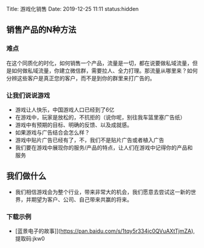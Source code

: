 Title: 游戏化销售
Date: 2019-12-25 11:11
status:hidden

## 销售产品的N种方法
### 难点
在这个同质化的时化，如何销售一个产品，流量是一切，都在说要做私域流量，但是如何做私域流量，你建立微信群，需要拉人、全力打理。那流量从哪里来？如何分辨这些客户是真正您的客户，而不是到你的群里来打广告的。
### 让我们说说游戏
- 游戏让人快乐，中国游戏人口已经到了6亿
- 在游戏中，玩家是放松的，不抗拒的（说你呢，别往我车篮里塞广告纸）
- 游戏中有预期的目标、明确的反馈、以及成就感。
- 如果游戏与广告结合会怎么样？
- 游戏中贴片广告已经有了，不，我们不是贴片广告或者植入广告
- 我们要在游戏中展现你的服务/产品的特点，让人们在游戏中记得你的产品和服务

## 我们做什么
- 我们相信游戏会为整个行业，带来非常大的机会，我们愿意去尝试这一新的世界，并期望为客户、公司、自己带来共赢的将来。

### 下载示例
- [蓝景电子的故事]](https://pan.baidu.com/s/1tqy5r334jc0QVuAXtTjmZA),提取码:jkw0

